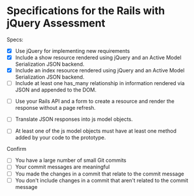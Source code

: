 # Specifications for the Rails with jQuery Assessment

Specs:
- [x] Use jQuery for implementing new requirements
- [x] Include a show resource rendered using jQuery and an Active Model Serialization JSON backend.
- [x] Include an index resource rendered using jQuery and an Active Model Serialization JSON backend.
- [ ] Include at least one has_many relationship in information rendered via JSON and appended to the DOM.

[//]: # (news_feed#index)
- [ ] Use your Rails API and a form to create a resource and render the response without a page refresh.

[//]: # (achievements#create)
- [ ] Translate JSON responses into js model objects.

[//]: # (make news_feed items into js class objects, maybe use handlerbars for templating)
- [ ] At least one of the js model objects must have at least one method added by your code to the prototype.

[//]: # (news_feed javascript class can have timeSincePosted method which is updated every 1000 milliseconds)

Confirm
- [ ] You have a large number of small Git commits
- [ ] Your commit messages are meaningful
- [ ] You made the changes in a commit that relate to the commit message
- [ ] You don't include changes in a commit that aren't related to the commit message